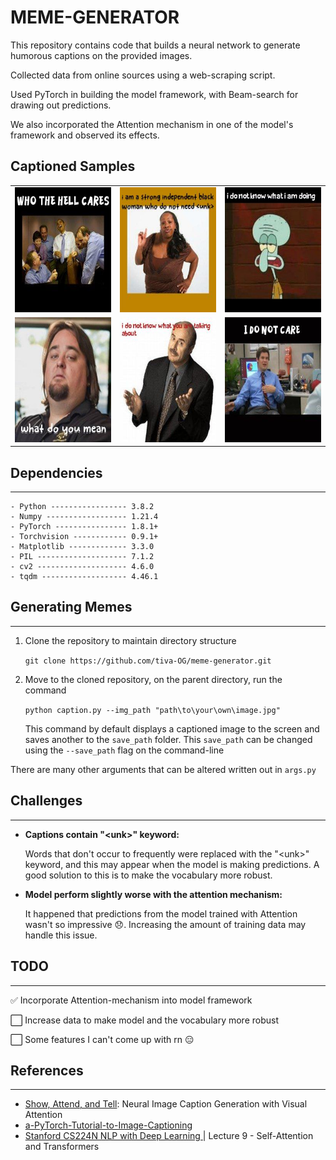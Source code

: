 # MEME-GENERATOR

This repository contains code that builds a neural network to generate humorous captions on the provided images.

Collected data from online sources using a web-scraping script.

Used PyTorch in building the model framework, with Beam-search for drawing out predictions. 

We also incorporated the Attention mechanism in one of the model's framework and observed its effects. 


## Captioned Samples
<table>
    <tr>
        <td><img src="Captioned/and-then-we-told-them_beam_size_5.jpg" width="200" height="200" /></td>
        <td><img src="Captioned/angry-black-woman_beam_size_5.jpg" width="200" height="200" /></td>
        <td><img src="Captioned/calamardo-says_beam_size_5.jpg" width="200" height="200" /></td>
    <tr>
        <td><img src="Captioned/chumlee_beam_size_7.jpg" width="200" height="200" /></td>
        <td><img src="Captioned/dr-phil_beam_size_3.jpg" width="200" height="200" /></td>
        <td><img src="Captioned/youre-wrong-and-i-hate-you_beam_size_7.jpg" width="200" height="200" /></td>
<table>

## Dependencies
---
    
    - Python ----------------- 3.8.2
    - Numpy ------------------ 1.21.4
    - PyTorch ---------------- 1.8.1+
    - Torchvision ------------ 0.9.1+
    - Matplotlib ------------- 3.3.0
    - PIL -------------------- 7.1.2
    - cv2 -------------------- 4.6.0
    - tqdm ------------------- 4.46.1



## Generating Memes
---
1. Clone the repository to maintain directory structure

    `git clone https://github.com/tiva-OG/meme-generator.git`

2. Move to the cloned repository, on the parent directory, run the command

    `python caption.py --img_path "path\to\your\own\image.jpg"`

    This command by default displays a captioned image to the screen and saves another to the `save_path` folder. This `save_path` can be changed using the `--save_path` flag on the command-line

There are many other arguments that can be altered written out in `args.py`


## Challenges
---

* **Captions contain "\<unk>" keyword:**

    Words that don't occur to frequently were replaced with the "\<unk>" keyword, and this may appear when the model is making predictions. A good solution to this is to make the vocabulary more robust.
* **Model perform slightly worse with the attention mechanism:**
    
    It happened that predictions from the model trained with Attention wasn't so impressive :disappointed:. Increasing the amount of training data may handle this issue.




## TODO
---
✅ Incorporate Attention-mechanism into model framework

⬜ Increase data to make model and the vocabulary more robust

⬜ Some features I can't come up with rn :expressionless:

## References
---
- [Show, Attend, and Tell](https://arxiv.org/pdf/1502.03044 "Show, Attend, and Tell"): Neural Image Caption Generation with Visual Attention
- [a-PyTorch-Tutorial-to-Image-Captioning](https://github.com/sgrvinod/a-PyTorch-Tutorial-to-Image-Captioning "a-PyTorch-Tutorial-to-Image-Captioning")
- [Stanford CS224N NLP with Deep Learning ](https://youtu.be/ptuGllU5SQQ "Stanford CS224N NLP with Deep Learning | Lecture 9 - Self-Attention and Transformers")| Lecture 9 - Self-Attention and Transformers






